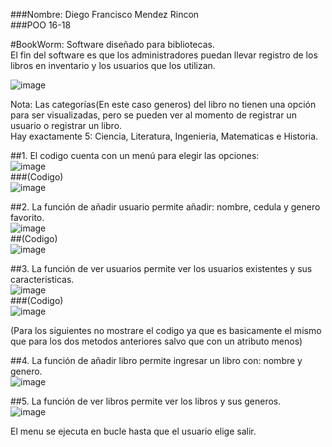 ###Nombre: Diego Francisco Mendez Rincon  
###POO 16-18  
  
#BookWorm: Software diseñado para bibliotecas.  
El fin del software es que los administradores puedan llevar registro de los libros en inventario y los usuarios que los utilizan.  
  
![image](https://github.com/user-attachments/assets/60edafc8-5b17-4ad1-acb2-6d2fcbb7abc8)  
  
Nota: Las categorías(En este caso generos) del libro no tienen una opción para ser visualizadas, pero se pueden ver al momento de registrar un usuario o registrar un libro.  
Hay exactamente 5: Ciencia, Literatura, Ingenieria, Matematicas e Historia.  
  
##1. El codigo cuenta con un menú para elegir las opciones:  
![image](https://github.com/user-attachments/assets/b15c8cc0-7094-4c00-9ecf-9d04b889575f)  
###(Codigo)  
![image](https://github.com/user-attachments/assets/9b644f7c-2a50-4373-a860-6d483b3b8dcf)  
  
##2. La función de añadir usuario permite añadir: nombre, cedula y genero favorito.  
![image](https://github.com/user-attachments/assets/144476e9-7936-4713-b9d0-406c29aa9405)  
##(Codigo)  
![image](https://github.com/user-attachments/assets/77225b1d-13aa-4a9f-b06c-8b0f73cef3a9)  
  
##3. La función de ver usuarios permite ver los usuarios existentes y sus caracteristicas.  
![image](https://github.com/user-attachments/assets/d5b7bc11-798c-4a38-9926-8f29378ab2d9)  
###(Codigo)  
![image](https://github.com/user-attachments/assets/f1eeab6a-b9e0-4f14-bc90-cbf31df3719e)  
  
(Para los siguientes no mostrare el codigo ya que es basicamente el mismo que para los dos metodos anteriores salvo que con un atributo menos)  
  
##4. La función de añadir libro permite ingresar un libro con: nombre y genero.  
![image](https://github.com/user-attachments/assets/a0d93da6-e0e7-4a4a-aa2d-f32549cfbb44)  
  
##5. La función de ver libros permite ver los libros y sus generos.  
![image](https://github.com/user-attachments/assets/218cb37c-8621-4c47-afef-1537646e7918)  
  
El menu se ejecuta en bucle hasta que el usuario elige salir.  

